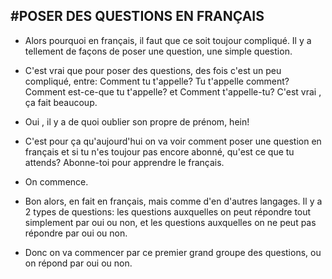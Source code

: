 #POSER DES QUESTIONS EN FRANÇAIS
-----------------

* Alors pourquoi en français, il faut que ce soit toujour compliqué. Il y a tellement de façons de poser une question, une simple question.
* C'est vrai que pour poser des questions, des fois c'est un peu compliqué, entre: Comment tu t'appelle? Tu t'appelle comment? Comment est-ce-que tu t'appelle? et Comment t'appelle-tu? C'est vrai , ça fait beaucoup.
* Oui , il y a de quoi oublier son propre de prénom, hein!
* C'est pour ça qu'aujourd'hui on va voir comment poser une question en français et si tu n'es toujour pas encore abonné, qu'est ce que tu attends? Abonne-toi pour apprendre le français.
* On commence.

* Bon alors, en fait en français, mais comme d'en d'autres langages. Il y a 2 types de questions: les questions auxquelles on peut répondre tout simplement par oui ou non, et les questions auxquelles on ne peut pas répondre par oui ou non.
* Donc on va commencer par ce premier grand groupe des questions, ou on répond par oui ou non. 

